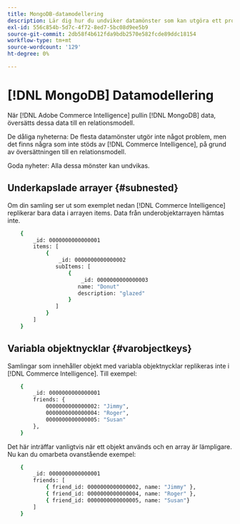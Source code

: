 ```yaml
---
title: MongoDB-datamodellering
description: Lär dig hur du undviker datamönster som kan utgöra ett problem.
exl-id: 556c854b-5d7c-4f72-8ed7-5bc08d9ee5b9
source-git-commit: 2db58f4b612fda9bdb2570e582fcde89ddc18154
workflow-type: tm+mt
source-wordcount: '129'
ht-degree: 0%

---
```


# [!DNL MongoDB] Datamodellering

När [!DNL Adobe Commerce Intelligence] pullin [!DNL MongoDB] data, översätts dessa data till en relationsmodell.

De dåliga nyheterna: De flesta datamönster utgör inte något problem, men det finns några som inte stöds av [!DNL Commerce Intelligence], på grund av översättningen till en relationsmodell.

Goda nyheter: Alla dessa mönster kan undvikas.

## Underkapslade arrayer {#subnested}

Om din samling ser ut som exemplet nedan [!DNL Commerce Intelligence] replikerar bara data i arrayen items. Data från underobjektarrayen hämtas inte.

```bash
    {
        _id: 0000000000000001
        items: [
            {
                _id: 0000000000000002
               subItems: [
                   {
                       _id: 0000000000000003
                      name: "Donut"
                      description: "glazed"
                   }
               ]
            }
        ]
    }
```

## Variabla objektnycklar {#varobjectkeys}

Samlingar som innehåller objekt med variabla objektnycklar replikeras inte i [!DNL Commerce Intelligence]. Till exempel:

```bash
    {
        _id: 0000000000000001
        friends: {
            0000000000000002: "Jimmy",
            0000000000000004: "Roger",
            0000000000000005: "Susan"
        },
    }
```

Det här inträffar vanligtvis när ett objekt används och en array är lämpligare. Nu kan du omarbeta ovanstående exempel:

```bash
    {
        _id: 0000000000000001
        friends: [
            { friend_id: 0000000000000002, name: "Jimmy" },
            { friend_id: 0000000000000004, name: "Roger" },
            { friend_id: 0000000000000005, name: "Susan"}
        ]
    }
```
